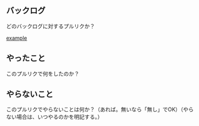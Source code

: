 ## バックログ

どのバックログに対するプルリクか？

[example](https://example.com)

## やったこと

このプルリクで何をしたのか？

## やらないこと

このプルリクでやらないことは何か？（あれば。無いなら「無し」でOK）（やらない場合は、いつやるのかを明記する。）
